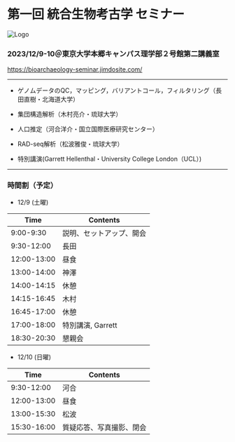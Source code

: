
# 第一回 統合生物考古学 セミナー

![Logo](https://i-bioarchaeology.org/site/wp-content/uploads/2023/08/logo.png)

### 2023/12/9-10＠東京大学本郷キャンパス理学部２号館第二講義室

https://bioarchaeology-seminar.jimdosite.com/

----------

* ゲノムデータのQC，マッピング，バリアントコール，フィルタリング（長田直樹・北海道大学）

* 集団構造解析（木村亮介・琉球大学）

* 人口推定（河合洋介・国立国際医療研究センター）

* RAD-seq解析（松波雅俊・琉球大学）

* 特別講演(Garrett Hellenthal・University College London（UCL）)

----------

### 時間割（予定）

* 12/9 (土曜)

|Time|Contents|
|-|-|
|9:00-9:30|説明、セットアップ、開会|
|9:30-12:00|長田|
|12:00-13:00|昼食|
|13:00-14:00|神澤|
|14:00-14:15|休憩|
|14:15-16:45|木村|
|16:45-17:00|休憩|
|17:00-18:00|特別講演, Garrett|
|18:30-20:30|懇親会|

* 12/10 (日曜)

|Time|Contents|
|-|-|
|9:30-12:00|河合|
|12:00-13:00|昼食|
|13:00-15:30|松波|
|15:30-16:00|質疑応答、写真撮影、閉会|
